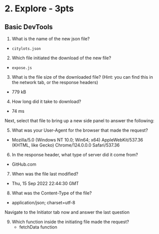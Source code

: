 # 2. Explore - 3pts

## Basic DevTools

1. What is the name of the new json file?  
  - `citylots.json`  
2. Which file initiated the download of the new file?  
  - `expose.js`
3. What is the file size of the downloaded file? (Hint: you can find this in the network tab, or the response headers)
  - 779 kB
4. How long did it take to download?
  - 74 ms


Next, select that file to bring up a new side panel to answer the following:

5. What was your User-Agent for the browser that made the request?
  - Mozilla/5.0 (Windows NT 10.0; Win64; x64) AppleWebKit/537.36 (KHTML, like Gecko) Chrome/124.0.0.0 Safari/537.36

6. In the response header, what type of server did it come from?
  - GitHub.com
7. When was the file last modified?
  - Thu, 15 Sep 2022 22:44:30 GMT
    
8. What was the Content-Type of the file?
  - application/json; charset=utf-8


Navigate to the Initiator tab now and answer the last question

9. Which function inside the initiating file made the request?
    - fetchData function

